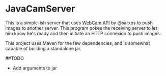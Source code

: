 # JavaCamServer
This is a simple-ish server that uses [WebCam API](https://github.com/sarxos/webcam-capture) by @sarxos to push images to another server. This program pokes the receiving server to let him know he's ready and then initiate an HTTP connexion to push images.

This project uses Maven for the few dependencies, and is somewhat capable of building a standalone jar.

##TODO
- Add arguments to jar
